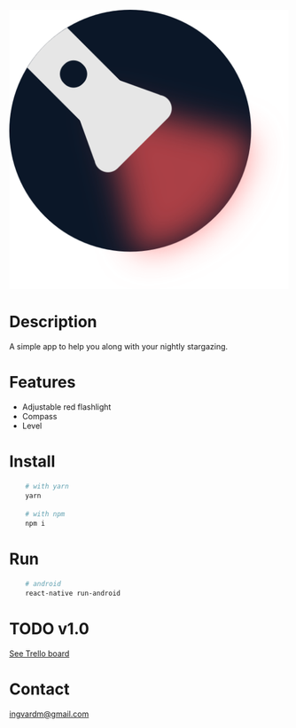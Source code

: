 ![AstroFlash](./icon.png "AstroFlash")

Description
===
A simple app to help you along with your nightly stargazing.

Features
===
* Adjustable red flashlight
* Compass
* Level

Install
===
```bash
    # with yarn
    yarn

    # with npm
    npm i
```

Run
===
```bash
    # android
    react-native run-android
```

TODO v1.0
===
[See Trello board](https://trello.com/b/tnCgIkXb/astroflash)

Contact
===
[ingvardm@gmail.com](mailto://ingvardm@gmail.com)